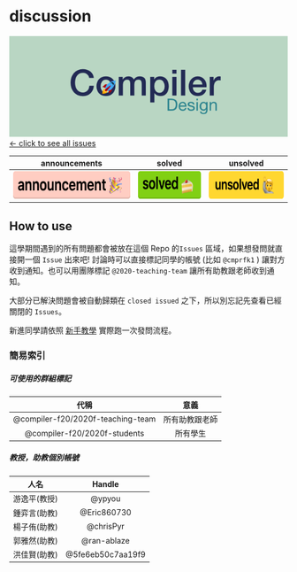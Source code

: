 # discussion

<a href="https://github.com/compiler-f20/discussion/issues?utf8=%E2%9C%93&q=is%3Aissue"><img src="./res/landing-img.png"></img> <- click to see all issues</a>

|announcements|solved|unsolved|
|:-:|:-:|:-:|
|<a href="https://github.com/compiler-f20/discussion/issues?q=is%3Aissue+label%3A%22announcement+%3Atada%3A%22"><img height=50 src="./res/ann-label.png" alt="link to announcements"/></a>|<a href="https://github.com/compiler-f20/discussion/issues?utf8=%E2%9C%93&q=is%3Aissue+label%3A%22solved+%3Acake%3A%22+"><img height=50 src="./res/solved-label.png" alt="link to solved"/></a>|<a href="https://github.com/compiler-f20/discussion/issues?q=is%3Aissue+label%3A%22unsolved+%3Araising_hand%3A%22"><img height=50 src="./res/unsolved-label.png" alt="link to unsolved"/></a>|

##  How to use
這學期間遇到的所有問題都會被放在這個 Repo 的`Issues` 區域，如果想發問就直接開一個 `Issue` 出來吧!
討論時可以直接標記同學的帳號 (比如 `@cmprfk1` ) 讓對方收到通知。也可以用團隊標記 `@2020-teaching-team` 讓所有助教跟老師收到通知。

大部分已解決問題會被自動歸類在 `closed issued` 之下，所以別忘記先查看已經關閉的 `Issues`。

新進同學請依照 [新手教學](https://github.com/compiler-f20/discussion/issues/2) 實際跑一次發問流程。

### 簡易索引

##### 可使用的群組標記

|代稱|意義|
|:-:|:-:|
|@compiler-f20/2020f-teaching-team|所有助教跟老師|
|@compiler-f20/2020f-students|所有學生|

##### 教授，助教個別帳號

|人名|Handle|
|:-:|:-:|
|游逸平(教授)|@ypyou|
|鍾弈言(助教)|@Eric860730|
|楊子侑(助教)|@chrisPyr|
|郭雅然(助教)|@ran-ablaze|
|洪佳賢(助教)|@5fe6eb50c7aa19f9|
